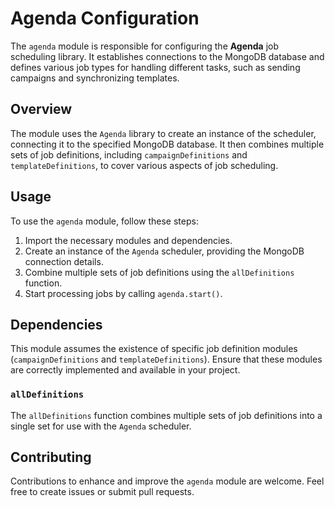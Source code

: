 # Agenda Configuration

The `agenda` module is responsible for configuring the **Agenda** job scheduling library. It establishes connections to the MongoDB database and defines various job types for handling different tasks, such as sending campaigns and synchronizing templates.

## Overview

The module uses the `Agenda` library to create an instance of the scheduler, connecting it to the specified MongoDB database. It then combines multiple sets of job definitions, including `campaignDefinitions` and `templateDefinitions`, to cover various aspects of job scheduling.

## Usage

To use the `agenda` module, follow these steps:

1. Import the necessary modules and dependencies.
2. Create an instance of the `Agenda` scheduler, providing the MongoDB connection details.
3. Combine multiple sets of job definitions using the `allDefinitions` function.
4. Start processing jobs by calling `agenda.start()`.

## Dependencies

This module assumes the existence of specific job definition modules (`campaignDefinitions` and `templateDefinitions`). Ensure that these modules are correctly implemented and available in your project.

### `allDefinitions`

The `allDefinitions` function combines multiple sets of job definitions into a single set for use with the `Agenda` scheduler.

## Contributing

Contributions to enhance and improve the `agenda` module are welcome. Feel free to create issues or submit pull requests.

